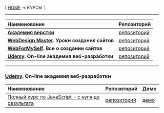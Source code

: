 | [HOME](https://github.com/vik-vavilikhin/vik-vavilikhin.github.io) &rarr; КУРСЫ |

-------------------------------------------------------------------------------

|                      Наименование                              | Репозиторий |
|:---------------------------------------------------------------|:------------|
|**[Академия верстки](https://glo-academy.ru/frontenddeveloper/)**|[репозиторий](https://github.com/vik-vavilikhin/GloAcademy)                                 |
|**[WebDesign Master](https://webdesign-master.ru/). Уроки создания сайтов**   |[репозиторий](https://github.com/vik-vavilikhin/WebDesignMaster)               |
|**[WebForMySelf](https://webformyself.com/). Все о создании сайтов**          |[репозиторий](https://github.com/vik-vavilikhin/WebForMySelf)                  |
|**[Udemy](https://www.udemy.com/). On-line академия веб-разработки**          |[репозиторий](https://github.com/vik-vavilikhin/Udemy)                         |

-------------------------------------------------------------------------------
### **[Udemy](https://www.udemy.com/). On-line академия веб-разработки**
|                      Наименование                      | Репозиторий | Демо |
|:-------------------------------------------------------|:------------|:-----|
|[Полный курс по JavaScript - с нуля до результата](https://www.udemy.com/javascript_full/learn/lecture/12196866?start=0#overview)|[репозиторий](https://github.com/vik-vavilikhin/Udemy/tree/master/CompleteCourseJS)|[демо](https://vik-vavilikhin.github.io/Udemy/CompleteCourseJS/budget-app/)|
